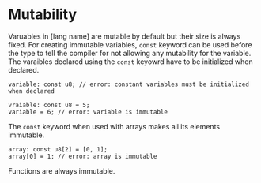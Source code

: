 # Mutability

Varuables in [lang name] are mutable by default but their size is always fixed. For creating immutable variables, `const` keyword can be used before the type to tell the compiler for not allowing any mutability for the variable.
The varaibles declared using the `const` keyowrd have to be initialized when declared.
```
variable: const u8; // error: constant variables must be initialized when declared
```
```
vraiable: const u8 = 5;
variable = 6; // error: variable is immutable
```  

The `const` keyword when used with arrays makes all its elements immutable.
```
array: const u8[2] = [0, 1];
array[0] = 1; // error: array is immutable
```

Functions are always immutable.